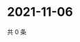 # 2021-11-06

共 0 条

<!-- BEGIN WEIBO -->
<!-- 最后更新时间 Sat Nov 06 2021 20:12:29 GMT+0800 (China Standard Time) -->

<!-- END WEIBO -->
